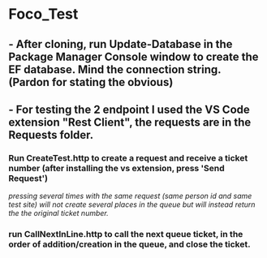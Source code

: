 # Foco_Test


<h2>- After cloning, run Update-Database in the Package Manager Console window to create the EF database. Mind the connection string.
(Pardon for stating the obvious)</h2>

<h2>- For testing the 2 endpoint I used the VS Code extension "Rest Client", the requests are in the Requests folder.</h2>

<h3>Run CreateTest.http to create a request and receive a ticket number (after installing the vs extension, press 'Send Request')
</h3>
<i>pressing several times with the same request (same person id and same test site) will not create several places in the queue
but will instead return the the original ticket number.</i>

<h3>run CallNextInLine.http to call the next queue ticket, in the order of addition/creation in the queue, and close the ticket.</h3>


